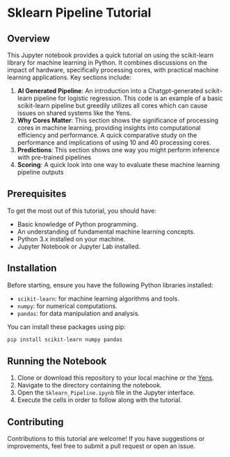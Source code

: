 # Sklearn Pipeline Tutorial

## Overview
This Jupyter notebook provides a quick tutorial on using the scikit-learn library for machine learning in Python. It combines discussions on the impact of hardware, specifically processing cores, with practical machine learning applications. Key sections include:

1. **AI Generated Pipeline**: An introduction into a Chatgpt-generated scikit-learn pipeline for logistic regression. This code is an example of a basic scikit-learn pipeline but greedily utilizes all cores which can cause issues on shared systems like the Yens.
2. **Why Cores Matter**: This section shows the significance of processing cores in machine learning, providing insights into computational efficiency and performance.  A quick comparative study on the performance and implications of using 10 and 40 processing cores.
3. **Predictions**: This section shows one way you might perform inference with pre-trained pipelines
4. **Scoring**: A quick look into one way to evaluate these machine learning pipeline outputs

## Prerequisites
To get the most out of this tutorial, you should have:
- Basic knowledge of Python programming.
- An understanding of fundamental machine learning concepts.
- Python 3.x installed on your machine.
- Jupyter Notebook or Jupyter Lab installed.

## Installation
Before starting, ensure you have the following Python libraries installed:
- `scikit-learn`: for machine learning algorithms and tools.
- `numpy`: for numerical computations.
- `pandas`: for data manipulation and analysis.

You can install these packages using pip:
```bash
pip install scikit-learn numpy pandas
```

## Running the Notebook
1. Clone or download this repository to your local machine or the [Yens](https://rcpedia.stanford.edu/yen/webBasedCompute.html).
2. Navigate to the directory containing the notebook.
3. Open the `Sklearn_Pipeline.ipynb` file in the Jupyter interface.
4. Execute the cells in order to follow along with the tutorial.

## Contributing
Contributions to this tutorial are welcome! If you have suggestions or improvements, feel free to submit a pull request or open an issue.
